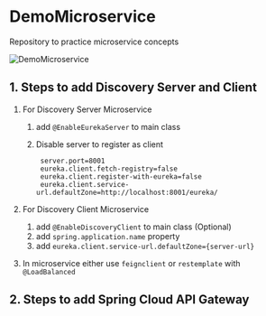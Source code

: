 # DemoMicroservice
Repository to practice microservice concepts


![DemoMicroservice](https://user-images.githubusercontent.com/67855380/169711152-689c9f5c-4463-4649-8f1e-f36a67b8886a.jpg)

## 1. Steps to add Discovery Server and Client  
1. For Discovery Server Microservice   	
	1. add `@EnableEurekaServer` to main class
	2. Disable server to register as client
	
			server.port=8001  
			eureka.client.fetch-registry=false 
			eureka.client.register-with-eureka=false  
			eureka.client.service-url.defaultZone=http://localhost:8001/eureka/   
			
2. For Discovery Client Microservice  	
	1. add `@EnableDiscoveryClient` to main class (Optional)   
	2. add `spring.application.name` property
	3. add `eureka.client.service-url.defaultZone={server-url}`   
    
3. In microservice either use `feignclient` or `restemplate` with `@LoadBalanced` 
  
## 2. Steps to add Spring Cloud API Gateway 
